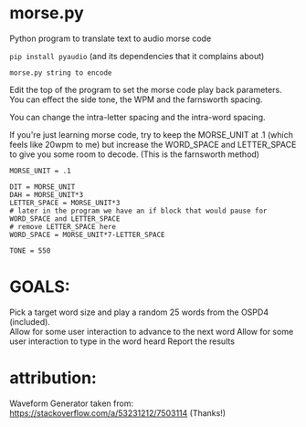 # morse.py
Python program to translate text to audio morse code

`pip install pyaudio` (and its dependencies that it complains about)

`morse.py string to encode`

Edit the top of the program to set the morse code play back parameters.  You can effect the side tone, the WPM and the farnsworth spacing.

You can change the intra-letter spacing and the intra-word spacing.

If you're just learning morse code, try to keep the MORSE_UNIT at .1 (which feels like 20wpm to me) but increase the WORD_SPACE and LETTER_SPACE to give you some room to decode. (This is the farnsworth method)

```
MORSE_UNIT = .1

DIT = MORSE_UNIT
DAH = MORSE_UNIT*3
LETTER_SPACE = MORSE_UNIT*3
# later in the program we have an if block that would pause for WORD_SPACE and LETTER_SPACE
# remove LETTER_SPACE here
WORD_SPACE = MORSE_UNIT*7-LETTER_SPACE

TONE = 550
```

# GOALS:
Pick a target word size and play a random 25 words from the OSPD4 (included).  
Allow for some user interaction to advance to the next word
Allow for some user interaction to type in the word heard
Report the results 

# attribution:

Waveform Generator taken from: https://stackoverflow.com/a/53231212/7503114 (Thanks!)
